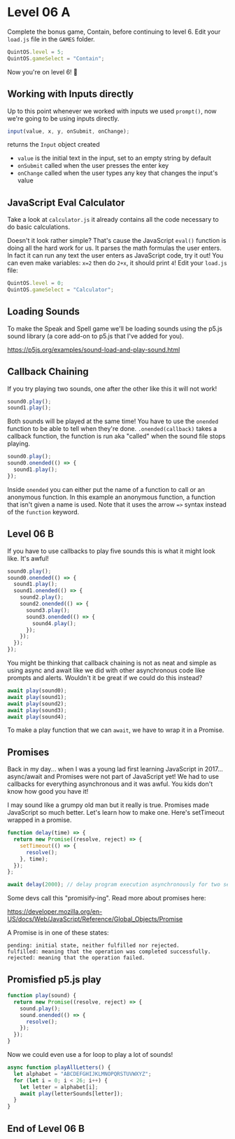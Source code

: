 # Level 06 A

Complete the bonus game, Contain, before continuing to level 6. Edit your `load.js` file in the `GAMES` folder.

```js
QuintOS.level = 5;
QuintOS.gameSelect = "Contain";
```

Now you're on level 6! 🥳

## Working with Inputs directly

Up to this point whenever we worked with inputs we used `prompt()`, now we're going to be using inputs directly.

```js
input(value, x, y, onSubmit, onChange);
```

returns the `Input` object created

- `value` is the initial text in the input, set to an empty string by default
- `onSubmit` called when the user presses the enter key
- `onChange` called when the user types any key that changes the input's value

## JavaScript Eval Calculator

Take a look at `calculator.js` it already contains all the code necessary to do basic calculations.

Doesn't it look rather simple? That's cause the JavaScript `eval()` function is doing all the hard work for us. It parses the math formulas the user enters. In fact it can run any text the user enters as JavaScript code, try it out! You can even make variables: `x=2` then do `2+x`, it should print `4`! Edit your `load.js` file:

```js
QuintOS.level = 0;
QuintOS.gameSelect = "Calculator";
```

## Loading Sounds

To make the Speak and Spell game we'll be loading sounds using the p5.js sound library (a core add-on to p5.js that I've added for you).

https://p5js.org/examples/sound-load-and-play-sound.html

## Callback Chaining

If you try playing two sounds, one after the other like this it will not work!

```js
sound0.play();
sound1.play();
```

Both sounds will be played at the same time! You have to use the `onended` function to be able to tell when they're done. `.onended(callback)` takes a callback function, the function is run aka "called" when the sound file stops playing.

```js
sound0.play();
sound0.onended(() => {
  sound1.play();
});
```

Inside `onended` you can either put the name of a function to call or an anonymous function. In this example an anonymous function, a function that isn't given a name is used. Note that it uses the arrow `=>` syntax instead of the `function` keyword.

## Level 06 B

If you have to use callbacks to play five sounds this is what it might look like. It's awful!

```js
sound0.play();
sound0.onended(() => {
  sound1.play();
  sound1.onended(() => {
    sound2.play();
    sound2.onended(() => {
      sound3.play();
      sound3.onended(() => {
        sound4.play();
      });
    });
  });
});
```

You might be thinking that callback chaining is not as neat and simple as using async and await like we did with other asynchronous code like prompts and alerts. Wouldn't it be great if we could do this instead?

```js
await play(sound0);
await play(sound1);
await play(sound2);
await play(sound3);
await play(sound4);
```

To make a play function that we can `await`, we have to wrap it in a Promise.

## Promises

Back in my day... when I was a young lad first learning JavaScript in 2017... async/await and Promises were not part of JavaScript yet! We had to use callbacks for everything asynchronous and it was awful. You kids don't know how good you have it!

I may sound like a grumpy old man but it really is true. Promises made JavaScript so much better. Let's learn how to make one. Here's setTimeout wrapped in a promise.

```js
function delay(time) => {
  return new Promise((resolve, reject) => {
    setTimeout(() => {
      resolve();
    }, time);
  });
};

await delay(2000); // delay program execution asynchronously for two seconds
```

Some devs call this "promisify-ing". Read more about promises here:

https://developer.mozilla.org/en-US/docs/Web/JavaScript/Reference/Global_Objects/Promise

A Promise is in one of these states:

    pending: initial state, neither fulfilled nor rejected.
    fulfilled: meaning that the operation was completed successfully.
    rejected: meaning that the operation failed.

## Promisfied p5.js play

```js
function play(sound) {
  return new Promise((resolve, reject) => {
    sound.play();
    sound.onended(() => {
      resolve();
    });
  });
}
```

Now we could even use a for loop to play a lot of sounds!

```js
async function playAllLetters() {
  let alphabet = "ABCDEFGHIJKLMNOPQRSTUVWXYZ";
  for (let i = 0; i < 26; i++) {
    let letter = alphabet[i];
    await play(letterSounds[letter]);
  }
}
```

## End of Level 06 B
